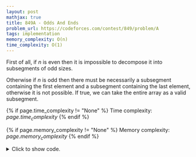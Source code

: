 ```yaml
---
layout: post
mathjax: true
title: 849A - Odds And Ends
problem_url: https://codeforces.com/contest/849/problem/A
tags: implementation
memory_complexity: O(n)
time_complexity: O(1)
---
```


First of all, if $n$ is even then it is impossible to decompose it
into subsegments of odd sizes.

Otherwise if $n$ is odd then there must be necessarily a subsegment
containing the first element and a subsegment containing the last element,
otherwise it is not possible. If true, we can take the entire array as a
valid subsegment.


{% if page.time_complexity != "None" %}
Time complexity: ${{ page.time_complexity }}$
{% endif %}

{% if page.memory_complexity != "None" %}
Memory complexity: ${{ page.memory_complexity }}$
{% endif %}

<details>
<summary>
<p style="display:inline">Click to show code.</p>
</summary>
```cpp
{% raw %}
using namespace std;
using ll = long long;
using ii = pair<int, int>;
using vi = vector<int>;
bool solve(vi a)
{
    int n = (int)(a).size();
    if ((a[0] % 2 != 1) or (a.back() % 2 != 1))
        return false;
    return n % 2;
}
int main(void)
{
    ios::sync_with_stdio(false), cin.tie(NULL);
    int n;
    cin >> n;
    vi a(n);
    for (auto &ai : a)
        cin >> ai;
    cout << (solve(a) ? "Yes" : "No") << endl;
    return 0;
}

{% endraw %}
```
</details>

